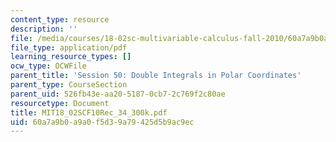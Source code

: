 ```yaml
---
content_type: resource
description: ''
file: /media/courses/18-02sc-multivariable-calculus-fall-2010/60a7a9b0a9a0f5d39a79425d5b9ac9ec_MIT18_02SCF10Rec_34_300k.pdf
file_type: application/pdf
learning_resource_types: []
ocw_type: OCWFile
parent_title: 'Session 50: Double Integrals in Polar Coordinates'
parent_type: CourseSection
parent_uid: 526fb43e-aa20-5187-0cb7-2c769f2c80ae
resourcetype: Document
title: MIT18_02SCF10Rec_34_300k.pdf
uid: 60a7a9b0-a9a0-f5d3-9a79-425d5b9ac9ec
---
```

